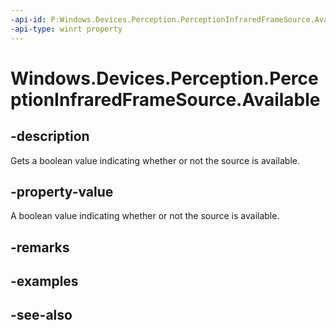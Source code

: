 ----api-id: P:Windows.Devices.Perception.PerceptionInfraredFrameSource.Available
-api-type: winrt property
---<!-- Property syntaxpublic bool Available { get; }--># Windows.Devices.Perception.PerceptionInfraredFrameSource.Available## -descriptionGets a boolean value indicating whether or not the source is available.## -property-valueA boolean value indicating whether or not the source is available.## -remarks## -examples## -see-also
